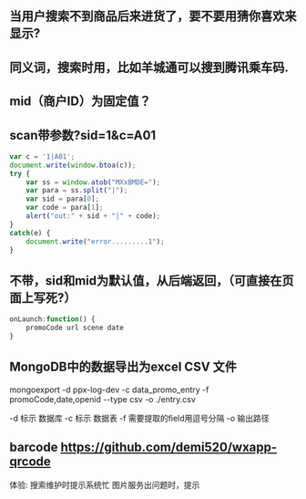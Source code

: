 

## 当用户搜索不到商品后来进货了，要不要用猜你喜欢来显示?

## 同义词，搜索时用，比如羊城通可以搜到腾讯乘车码.

## mid（商户ID）为固定值？

## scan带参数?sid=1&c=A01
```javascript
var c = '1|A01';
document.write(window.btoa(c));
try {
	var ss = window.atob("MXxBMDE=");
	var para = ss.split("|");
	var sid = para[0];
	var code = para[1];
	alert("out:" + sid + "|" + code);
}
catch(e) {
	document.write("error.........1");
}
```

## 不带，sid和mid为默认值，从后端返回，（可直接在页面上写死?）
```javascript
onLaunch:function() {
	promoCode url scene date
}
```

## MongoDB中的数据导出为excel CSV 文件
mongoexport -d ppx-log-dev -c data_promo_entry -f promoCode,date,openid --type csv -o ./entry.csv

-d  标示 数据库
-c  标示  数据表
-f  需要提取的field用逗号分隔
-o  输出路径

## barcode https://github.com/demi520/wxapp-qrcode



































体验:
搜索维护时提示系统忙
图片服务出问题时，提示





